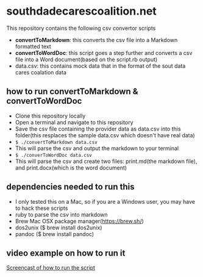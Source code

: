 # southdadecarescoalition.net

This repository contains the following csv convertor scripts
* **convertToMarkdown**: this converts the csv file into a Markdown formatted text
* **convertToWordDoc**: this script goes a step further and converts a csv file into a Word document(based on the script.rb output)
* data.csv: this contains mock data that in the format of the sout data cares coalation data

## how to run convertToMarkdown & convertToWordDoc

* Clone this repository locally
* Open a terminal and navigate to this repository
* Save the csv file containing the provider data as data.csv into this folder(this resplaces the sample data.csv which doesn't have real data)
* ````$ ./convertToMarkdown data.csv````
* This will parse the csv and output the markdown to your terminal
* ````$ ./converToWordDoc data.csv````
* This will parse the csv and create two files: print.md(the markdown file), and print.docx(which is the word document)

## dependencies needed to run this
* I only tested this on a Mac, so if you are a Windows user, you may have to hack these scripts
* ruby to parse the csv into markdown
* Brew Mac OSX package manager(https://brew.sh/)    
* dos2unix ($ brew install dos2unix)
* pandoc ($ brew install pandoc)

## video example on how to run it

[Screencast of how to run the script](https://www.youtube.com/watch?v=MzLP5Pv_xn4)